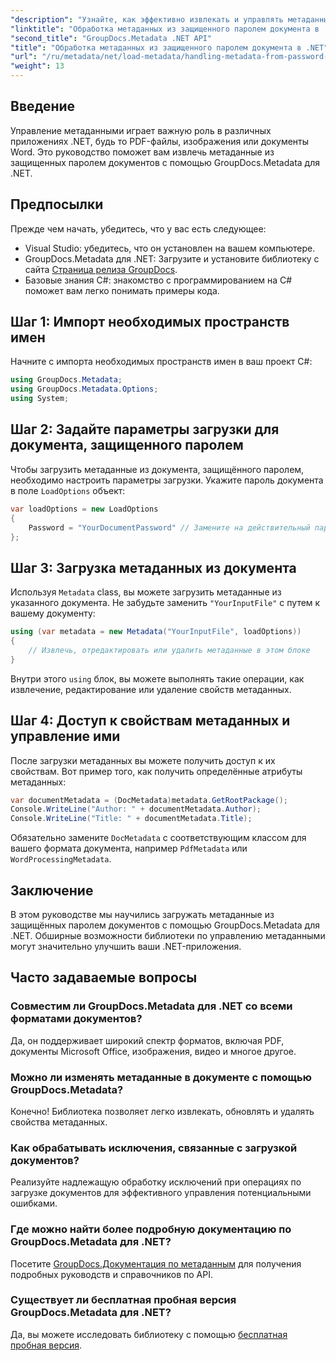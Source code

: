 ```yaml
---
"description": "Узнайте, как эффективно извлекать и управлять метаданными из защищенных паролем документов с помощью GroupDocs.Metadata для .NET. Это подробное руководство охватывает основные этапы, включая настройку параметров загрузки и доступ к свойствам метаданных."
"linktitle": "Обработка метаданных из защищенного паролем документа в .NET"
"second_title": "GroupDocs.Metadata .NET API"
"title": "Обработка метаданных из защищенного паролем документа в .NET"
"url": "/ru/metadata/net/load-metadata/handling-metadata-from-password-protected-document/"
"weight": 13
---
```


## Введение

Управление метаданными играет важную роль в различных приложениях .NET, будь то PDF-файлы, изображения или документы Word. Это руководство поможет вам извлечь метаданные из защищенных паролем документов с помощью GroupDocs.Metadata для .NET.

## Предпосылки

Прежде чем начать, убедитесь, что у вас есть следующее:

- Visual Studio: убедитесь, что он установлен на вашем компьютере.
- GroupDocs.Metadata для .NET: Загрузите и установите библиотеку с сайта [Страница релиза GroupDocs](https://releases.groupdocs.com/metadata/net/).
- Базовые знания C#: знакомство с программированием на C# поможет вам легко понимать примеры кода.

## Шаг 1: Импорт необходимых пространств имен

Начните с импорта необходимых пространств имен в ваш проект C#:

```csharp
using GroupDocs.Metadata;
using GroupDocs.Metadata.Options;
using System;
```

## Шаг 2: Задайте параметры загрузки для документа, защищенного паролем

Чтобы загрузить метаданные из документа, защищённого паролем, необходимо настроить параметры загрузки. Укажите пароль документа в поле `LoadOptions` объект:

```csharp
var loadOptions = new LoadOptions
{
    Password = "YourDocumentPassword" // Замените на действительный пароль
};
```

## Шаг 3: Загрузка метаданных из документа

Используя `Metadata` class, вы можете загрузить метаданные из указанного документа. Не забудьте заменить `"YourInputFile"` с путем к вашему документу:

```csharp
using (var metadata = new Metadata("YourInputFile", loadOptions))
{
    // Извлечь, отредактировать или удалить метаданные в этом блоке
}
```

Внутри этого `using` блок, вы можете выполнять такие операции, как извлечение, редактирование или удаление свойств метаданных.

## Шаг 4: Доступ к свойствам метаданных и управление ими

После загрузки метаданных вы можете получить доступ к их свойствам. Вот пример того, как получить определённые атрибуты метаданных:

```csharp
var documentMetadata = (DocMetadata)metadata.GetRootPackage();
Console.WriteLine("Author: " + documentMetadata.Author);
Console.WriteLine("Title: " + documentMetadata.Title);
```

Обязательно замените `DocMetadata` с соответствующим классом для вашего формата документа, например `PdfMetadata` или `WordProcessingMetadata`.

## Заключение

В этом руководстве мы научились загружать метаданные из защищённых паролем документов с помощью GroupDocs.Metadata для .NET. Обширные возможности библиотеки по управлению метаданными могут значительно улучшить ваши .NET-приложения.

## Часто задаваемые вопросы

### Совместим ли GroupDocs.Metadata для .NET со всеми форматами документов?
Да, он поддерживает широкий спектр форматов, включая PDF, документы Microsoft Office, изображения, видео и многое другое.

### Можно ли изменять метаданные в документе с помощью GroupDocs.Metadata?
Конечно! Библиотека позволяет легко извлекать, обновлять и удалять свойства метаданных.

### Как обрабатывать исключения, связанные с загрузкой документов?
Реализуйте надлежащую обработку исключений при операциях по загрузке документов для эффективного управления потенциальными ошибками.

### Где можно найти более подробную документацию по GroupDocs.Metadata для .NET?
Посетите [GroupDocs.Документация по метаданным](https://reference.groupdocs.com/metadata/net/) для получения подробных руководств и справочников по API.

### Существует ли бесплатная пробная версия GroupDocs.Metadata для .NET?
Да, вы можете исследовать библиотеку с помощью [бесплатная пробная версия](https://releases.groupdocs.com/).